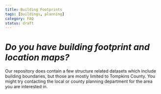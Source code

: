 ```yaml
---
title: Building Footprints
tags: [buildings, planning]
category: FAQ
status: draft
---
```


# *Do you have building footprint and location maps?*
Our repository does contain a few structure related datasets which include building boundaries, but those are mostly limited to Tompkins County. You might try contacting the local or county planning department for the area you are interested in.   
